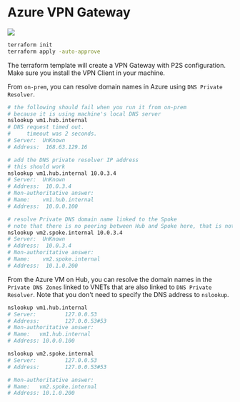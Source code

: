 # Azure VPN Gateway

![](images/architecture.png)

```sh
terraform init
terraform apply -auto-approve
```

The terraform template will create a VPN Gateway with P2S configuration.
Make sure you install the VPN Client in your machine.

From `on-prem`, you can resolve domain names in Azure using `DNS Private Resolver`.

```sh
# the following should fail when you run it from on-prem
# because it is using machine's local DNS server
nslookup vm1.hub.internal
# DNS request timed out.
#     timeout was 2 seconds.
# Server:  UnKnown
# Address:  168.63.129.16

# add the DNS private resolver IP address
# this should work
nslookup vm1.hub.internal 10.0.3.4
# Server:  UnKnown
# Address:  10.0.3.4
# Non-authoritative answer:
# Name:    vm1.hub.internal
# Address:  10.0.0.100

# resolve Private DNS domain name linked to the Spoke
# note that there is no peering between Hub and Spoke here, that is not required for DNS resolution.
nslookup vm2.spoke.internal 10.0.3.4
# Server:  UnKnown
# Address:  10.0.3.4
# Non-authoritative answer:
# Name:    vm2.spoke.internal
# Address:  10.1.0.200
```

From the Azure VM on Hub, you can resolve the domain names in the `Private DNS Zones` linked to VNETs that are also linked to `DNS Private Resolver`.
Note that you don't need to specify the DNS address to `nslookup`.

```sh
nslookup vm1.hub.internal
# Server:         127.0.0.53
# Address:        127.0.0.53#53
# Non-authoritative answer:
# Name:   vm1.hub.internal
# Address: 10.0.0.100

nslookup vm2.spoke.internal
# Server:         127.0.0.53
# Address:        127.0.0.53#53

# Non-authoritative answer:
# Name:   vm2.spoke.internal
# Address: 10.1.0.200
```